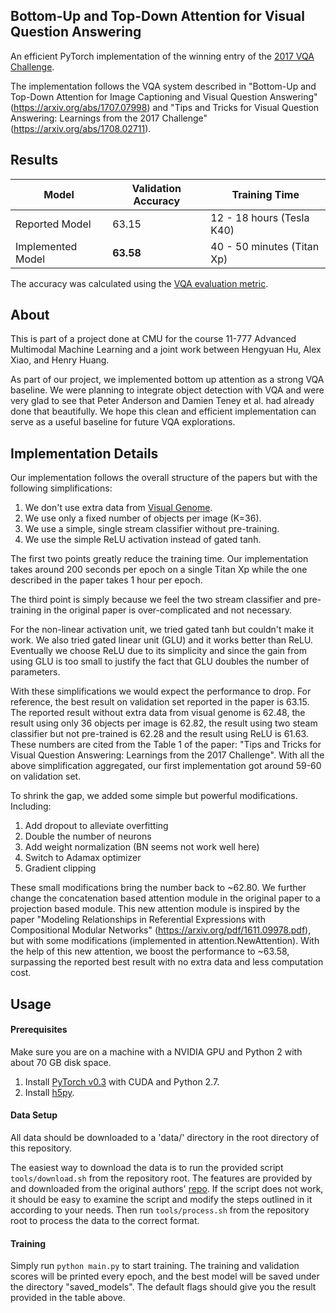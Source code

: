 ## Bottom-Up and Top-Down Attention for Visual Question Answering

An efficient PyTorch implementation of the winning entry of the [2017 VQA Challenge](http://www.visualqa.org/challenge.html).

The implementation follows the VQA system described in "Bottom-Up and
Top-Down Attention for Image Captioning and Visual Question Answering"
(https://arxiv.org/abs/1707.07998) and "Tips and Tricks for Visual
Question Answering: Learnings from the 2017 Challenge"
(https://arxiv.org/abs/1708.02711).

## Results

| Model | Validation Accuracy | Training Time
| --- | --- | -- |
| Reported Model | 63.15 | 12 - 18 hours (Tesla K40) |
| Implemented Model | **63.58** | 40 - 50 minutes (Titan Xp) |

The accuracy was calculated using the [VQA evaluation metric](http://www.visualqa.org/evaluation.html).

## About

This is part of a project done at CMU for the course 11-777
Advanced Multimodal Machine Learning and a joint work between Hengyuan Hu,
Alex Xiao, and Henry Huang.

As part of our project, we implemented bottom up attention as a strong VQA baseline. We were planning to integrate object
detection with VQA and were very glad to see that Peter Anderson and
Damien Teney et al. had already done that beautifully.
We hope this clean and
efficient implementation can serve as a useful baseline for future VQA
explorations.

## Implementation Details

Our implementation follows the overall structure of the papers but with
the following simplifications:

1. We don't use extra data from [Visual Genome](http://visualgenome.org/).
2. We use only a fixed number of objects per image (K=36).
3. We use a simple, single stream classifier without pre-training.
4. We use the simple ReLU activation instead of gated tanh.

The first two points greatly reduce the training time. Our
implementation takes around 200 seconds per epoch on a single Titan Xp while
the one described in the paper takes 1 hour per epoch.

The third point is simply because we feel the two stream classifier
and pre-training in the original paper is over-complicated and not
necessary.

For the non-linear activation unit, we tried gated tanh but couldn't
make it work. We also tried gated linear unit (GLU) and it works better than
ReLU. Eventually we choose ReLU due to its simplicity and since the gain
from using GLU is too small to justify the fact that GLU doubles the
number of parameters.

With these simplifications we would expect the performance to drop. For
reference, the best result on validation set reported in the paper is
63.15. The reported result without extra data from visual genome is
62.48, the result using only 36 objects per image is 62.82, the result
using two steam classifier but not pre-trained is 62.28 and the result
using ReLU is 61.63. These numbers are cited from the Table 1 of the
paper: "Tips and Tricks for Visual Question Answering: Learnings from
the 2017 Challenge". With all the above simplification aggregated, our
first implementation got around 59-60 on validation set.

To shrink the gap, we added some simple but powerful
modifications. Including:

1. Add dropout to alleviate overfitting
2. Double the number of neurons
3. Add weight normalization (BN seems not work well here)
4. Switch to Adamax optimizer
5. Gradient clipping

These small modifications bring the number back to ~62.80.  We further
change the concatenation based attention module in the original paper
to a projection based module. This new attention module is inspired by
the paper "Modeling Relationships in Referential Expressions with
Compositional Modular Networks"
(https://arxiv.org/pdf/1611.09978.pdf), but with some modifications
(implemented in attention.NewAttention).  With
the help of this new attention, we boost the performance to ~63.58,
surpassing the reported best result with no extra data and less
computation cost.

## Usage

#### Prerequisites

Make sure you are on a machine with a NVIDIA GPU and Python 2 with about 70 GB disk space.

1. Install [PyTorch v0.3](http://pytorch.org/) with CUDA and Python 2.7.
2. Install [h5py](http://docs.h5py.org/en/latest/build.html).

#### Data Setup

All data should be downloaded to a 'data/' directory in the root
directory of this repository.

The easiest way to download the data is to run the provided script
`tools/download.sh` from the repository root. The features are
provided by and downloaded from the original authors'
[repo](https://github.com/peteanderson80/bottom-up-attention). If the
script does not work, it should be easy to examine the script and
modify the steps outlined in it according to your needs. Then run
`tools/process.sh` from the repository root to process the data to the
correct format.

#### Training

Simply run `python main.py` to start training. The training and
validation scores will be printed every epoch, and the best model will
be saved under the directory "saved_models". The default flags should
give you the result provided in the table above.
